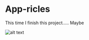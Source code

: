 # App-ricles
This time I finish this project..... Maybe

![alt text](https://github.com/irahel/App-ricles/blob/master/Initial.png)





